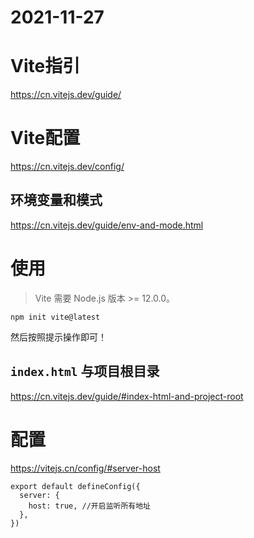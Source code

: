 # 2021-11-27

# Vite指引

https://cn.vitejs.dev/guide/

# Vite配置

https://cn.vitejs.dev/config/

## 环境变量和模式

https://cn.vitejs.dev/guide/env-and-mode.html

# 使用

> Vite 需要 Node.js 版本 >= 12.0.0。

```
npm init vite@latest
```

然后按照提示操作即可！

## `index.html` 与项目根目录

https://cn.vitejs.dev/guide/#index-html-and-project-root

# 配置 

https://vitejs.cn/config/#server-host

```
export default defineConfig({
  server: {
    host: true, //开启监听所有地址
  },
})
```
